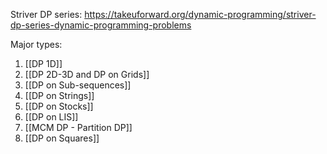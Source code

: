 Striver DP series: https://takeuforward.org/dynamic-programming/striver-dp-series-dynamic-programming-problems

Major types:
1. [[DP 1D]]
2. [[DP 2D-3D and DP on Grids]]
3. [[DP on Sub-sequences]]
4. [[DP on Strings]]
5. [[DP on Stocks]]
6. [[DP on LIS]]
7. [[MCM DP - Partition DP]]
8. [[DP on Squares]]

